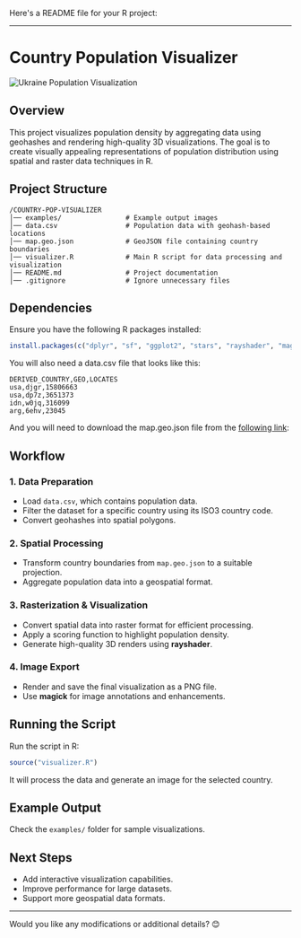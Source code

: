 Here's a README file for your R project:

---

# **Country Population Visualizer**

![Ukraine Population Visualization](examples/ukraine.jpg)

## **Overview**

This project visualizes population density by aggregating data using geohashes and rendering high-quality 3D visualizations. The goal is to create visually appealing representations of population distribution using spatial and raster data techniques in R.

## **Project Structure**

```
/COUNTRY-POP-VISUALIZER
│── examples/                # Example output images
│── data.csv                 # Population data with geohash-based locations
│── map.geo.json             # GeoJSON file containing country boundaries
│── visualizer.R             # Main R script for data processing and visualization
│── README.md                # Project documentation
│── .gitignore               # Ignore unnecessary files
```

## **Dependencies**

Ensure you have the following R packages installed:

```r
install.packages(c("dplyr", "sf", "ggplot2", "stars", "rayshader", "magick", "countrycode"))
```

You will also need a data.csv file that looks like this:

```
DERIVED_COUNTRY,GEO,LOCATES
usa,djgr,15806663
usa,dp7z,3651373
idn,w0jq,316099
arg,6ehv,23045
```

And you will need to download the map.geo.json file from the [following link](https://r2.datahub.io/clvyjaryy0000la0cxieg4o8o/main/raw/data/countries.geojson):

## **Workflow**

### **1. Data Preparation**

- Load `data.csv`, which contains population data.
- Filter the dataset for a specific country using its ISO3 country code.
- Convert geohashes into spatial polygons.

### **2. Spatial Processing**

- Transform country boundaries from `map.geo.json` to a suitable projection.
- Aggregate population data into a geospatial format.

### **3. Rasterization & Visualization**

- Convert spatial data into raster format for efficient processing.
- Apply a scoring function to highlight population density.
- Generate high-quality 3D renders using **rayshader**.

### **4. Image Export**

- Render and save the final visualization as a PNG file.
- Use **magick** for image annotations and enhancements.

## **Running the Script**

Run the script in R:

```r
source("visualizer.R")
```

It will process the data and generate an image for the selected country.

## **Example Output**

Check the `examples/` folder for sample visualizations.

## **Next Steps**

- Add interactive visualization capabilities.
- Improve performance for large datasets.
- Support more geospatial data formats.

---

Would you like any modifications or additional details? 😊
